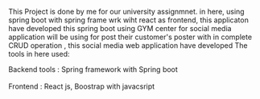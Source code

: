 This Project is done by me for our university assignmnet. in here, using spring boot with spring frame wrk wiht react as frontend, this applicaton have developed
this spring boot using GYM center for social media application will be using for post their customer's poster
with in complete CRUD operation , this social media web application have developed 
The tools in here used: 

Backend tools :  Spring framework with Spring boot 
<br> <br>
Frontend : React js, Boostrap with javacsript  
